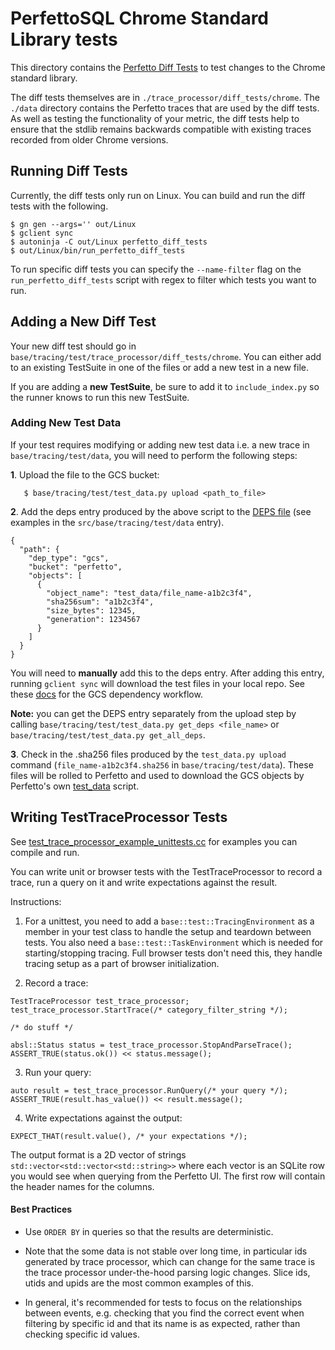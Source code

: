 # PerfettoSQL Chrome Standard Library tests

This directory contains the [Perfetto Diff Tests](https://perfetto.dev/docs/analysis/trace-processor#diff-tests) to test changes to the Chrome standard library.

The diff tests themselves are in `./trace_processor/diff_tests/chrome`. The `./data` directory contains the Perfetto traces that are used by the diff tests. As well as testing the functionality of your metric, the diff tests help to ensure that the stdlib remains backwards compatible with existing traces recorded from older Chrome versions.

## Running Diff Tests

Currently, the diff tests only run on Linux. You can build and run the diff tests with the following.

```
$ gn gen --args='' out/Linux
$ gclient sync
$ autoninja -C out/Linux perfetto_diff_tests
$ out/Linux/bin/run_perfetto_diff_tests
```

To run specific diff tests you can specify the `--name-filter` flag on the `run_perfetto_diff_tests` script with regex to filter which tests you want to run.

## Adding a New Diff Test

Your new diff test should go in `base/tracing/test/trace_processor/diff_tests/chrome`. You can either add to an existing TestSuite in one of the files or add a new test in a new file.

If you are adding a **new TestSuite**, be sure to add it to `include_index.py` so the runner knows to run this new TestSuite.

### Adding New Test Data

If your test requires modifying or adding new test data i.e. a new trace in `base/tracing/test/data`, you will need to perform the following steps:

**1**. Upload the file to the GCS bucket:
```
   $ base/tracing/test/test_data.py upload <path_to_file>
```
**2**. Add the deps entry produced by the above script to the [DEPS file](../../../DEPS) (see examples in the `src/base/tracing/test/data` entry).
```
{
  "path": {
    "dep_type": "gcs",
    "bucket": "perfetto",
    "objects": [
      {
        "object_name": "test_data/file_name-a1b2c3f4",
        "sha256sum": "a1b2c3f4",
        "size_bytes": 12345,
        "generation": 1234567
      }
    ]
  }
}
```
You will need to **manually** add this to the deps entry. After adding this entry, running `gclient sync` will download the test files in your local repo. See these [docs](https://chromium.googlesource.com/chromium/src/+/HEAD/docs/gcs_dependencies.md) for the GCS dependency workflow.

**Note:** you can get the DEPS entry separately from the upload step by calling `base/tracing/test/test_data.py get_deps <file_name>` or `base/tracing/test/test_data.py get_all_deps`.

**3**. Check in the .sha256 files produced by the `test_data.py upload` command (`file_name-a1b2c3f4.sha256` in `base/tracing/test/data`). These files will be rolled to Perfetto and used to download the GCS objects by Perfetto's own [test_data](../../../third_party/perfetto/tools/test_data) script.

## Writing TestTraceProcessor Tests

See [test_trace_processor_example_unittests.cc](../../test/test_trace_processor_example_unittest.cc) for examples you can compile and run.

You can write unit or browser tests with the TestTraceProcessor to record a trace, run a query on it and write expectations against the result.

Instructions:

1. For a unittest, you need to add a `base::test::TracingEnvironment` as a member in your test class to handle the setup and teardown between tests. You also need a `base::test::TaskEnvironment` which is needed for starting/stopping tracing. Full browser tests don't need this, they handle tracing setup as a part of browser initialization.

2. Record a trace:
```
TestTraceProcessor test_trace_processor;
test_trace_processor.StartTrace(/* category_filter_string */);

/* do stuff */

absl::Status status = test_trace_processor.StopAndParseTrace();
ASSERT_TRUE(status.ok()) << status.message();
```

3. Run your query:
```
auto result = test_trace_processor.RunQuery(/* your query */);
ASSERT_TRUE(result.has_value()) << result.message();
```

4. Write expectations against the output:
```
EXPECT_THAT(result.value(), /* your expectations */);
```

The output format is a 2D vector of strings `std::vector<std::vector<std::string>>` where each vector is an SQLite row you would see when querying from the Perfetto UI. The first row will contain the header names for the columns.

#### Best Practices

* Use `ORDER BY` in queries so that the results are deterministic.

* Note that the some data is not stable over long time, in particular ids generated by trace processor, which can change for the same trace is the trace processor under-the-hood parsing logic changes. Slice ids, utids and upids are the most common examples of this.

* In general, it's recommended for tests to focus on the relationships between events, e.g. checking that you find the correct event when filtering by specific id and that its name is as expected, rather than checking specific id values.
